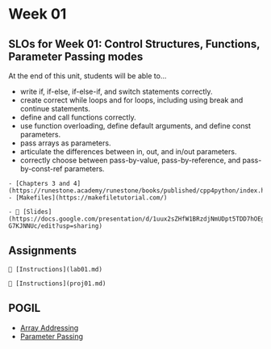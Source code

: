 # Week 01

## SLOs for Week 01: Control Structures, Functions, Parameter Passing modes

At the end of this unit, students will be able to...

- write if, if-else, if-else-if, and switch statements correctly.
- create correct while loops and for loops, including using break and continue statements.
- define and call functions correctly.
- use function overloading, define default arguments, and define const parameters.
- pass arrays as parameters.
- articulate the differences between in, out, and in/out parameters.
- correctly choose between pass-by-value, pass-by-reference, and pass-by-const-ref parameters.



```{important} Readings
- [Chapters 3 and 4](https://runestone.academy/runestone/books/published/cpp4python/index.html)
- [Makefiles](https://makefiletutorial.com/)
```

```{note} Resources
- 📜 [Slides](https://docs.google.com/presentation/d/1uux2sZHfW1BRzdjNmUDpt5TDD7hOEgbLBW-G7KJNNUc/edit?usp=sharing)
```

## Assignments

```{attention} Lab 01: Control Structures
📄 [Instructions](lab01.md)
```

```{caution} Project 01: More Control Structures
📄 [Instructions](proj01.md)
```

## POGIL

-   [Array Addressing](https://docs.google.com/document/d/1myVaJT3i1hECM4BHs9LpbLz3a3heVPp6SJiEjoEvG_M/edit?tab=t.0#heading=h.im9274hm9wa0) <!-- -   ([Answers](https://drive.google.com/file/d/1mn5yCzIJuURMiP3MOtO9amEQzUVAQCQZ/view?usp=sharing)) -->
-   [Parameter Passing](https://docs.google.com/document/d/1OxsfopX1jljJVWKQ-6eeDuSGO5nRzxOdPHkQ4LPRt-U/edit?usp=sharing) <!-- -   ([Answers](https://drive.google.com/file/d/1rPum6ihNwUKRJpZBSTQF8v7QKfOdog11/view?usp=drive_link)) -->